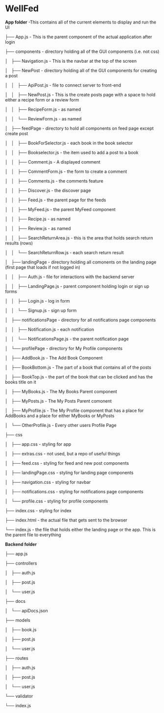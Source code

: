 # WellFed

**App folder** -This contains all of the current elements to display and run the UI

├── App.js - This is the parent component of the actual application after login

├── components - directory holding all of the GUI components (i.e. not css)

│   ├── Navigation.js - This is the navbar at the top of the screen

│   ├── NewPost - directory holding all of the GUI components for creating a post

│   │   ├── ApiPost.js - file to connect server to front-end

│   │   ├── NewPost.js - This is the create posts page with a space to hold either a recipe form or a review form

│   │   ├── RecipeForm.js - as named

│   │   └── ReviewForm.js - as named

│   ├── feedPage - directory to hold all components on feed page except create post

│   │   ├── BookForSelector.js - each book in the book selector 

│   │   ├── Bookselector.js - the item used to add a post to a book

│   │   ├── Comment.js - A displayed comment

│   │   ├── CommentForm.js - the form to create a comment

│   │   ├── Comments.js - the comments feature

│   │   ├── Discover.js - the discover page

│   │   ├── Feed.js - the parent page for the feeds

│   │   ├── MyFeed.js - the parent MyFeed component
 
│   │   ├── Recipe.js - as named

│   │   ├── Review.js - as named

│   │   ├── SearchReturnArea.js - this is the area that holds search return results (rows)

│   │   └── SearchReturnRow.js - each search return result

│   ├── landingPage - directory holding all comonents on the landing page (first page that loads if not logged in)

│   │   ├── Auth.js - file for interactions with the backend server

│   │   ├── LandingPage.js - parent component holding login or sign up forms

│   │   ├── Login.js - log in form

│   │   └── Signup.js - sign up form

│   ├── notificationsPage - directory for all notifications page components

│   │   ├── Notification.js - each notification

│   │   └── NotificationsPage.js - the parent notification page

│   └── profilePage - directory for My Profile components

│       ├── AddBook.js - The Add Book Component

│       ├── BookBottom.js - The part of a book that contains all of the posts

│       ├── BookTop.js - the part of the book that can be clicked and has the books title on it

│       ├── MyBooks.js - The My Books Parent component

│       ├── MyPosts.js - The My Posts Parent comonent

│       ├── MyProfile.js - The My Profile component that has a place for AddBooks and a place for either MyBooks or MyPosts

│       └── OtherProfile.js - Every other users Profile Page

├── css

│   ├── app.css - styling for app

│   ├── extras.css - not used, but a repo of useful things

│   ├── feed.css - styling for feed and new post components

│   ├── landingPage.css - styling for landing page components

│   ├── navigation.css - styling for navbar

│   ├── notifications.css - styling for notifications page components

│   └── profile.css - styling for profile components

├── index.css - styling for index

├── index.html - the actual file that gets sent to the browser

└── index.js - the file that holds either the landing page or the app. This is the parent file to everything





**Backend folder**

├── app.js

├── controllers

│   ├── auth.js

│   ├── post.js

│   └── user.js

├── docs

│   └── apiDocs.json

├── models

│   ├── book.js

│   ├── post.js

│   └── user.js

├── routes

│   ├── auth.js

│   ├── post.js

│   └── user.js

└── validator

└── index.js
